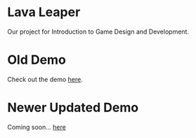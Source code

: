 # Lava Leaper

Our project for Introduction to Game Design and Development.

# Old Demo

Check out the demo [here](https://www.youtube.com/watch?v=EvYuJYZiwAs).

# Newer Updated Demo

Coming soon... [here](https://www.youtube.com/watch?v=MK8YwPjt8fQ&feature=youtu.be)


